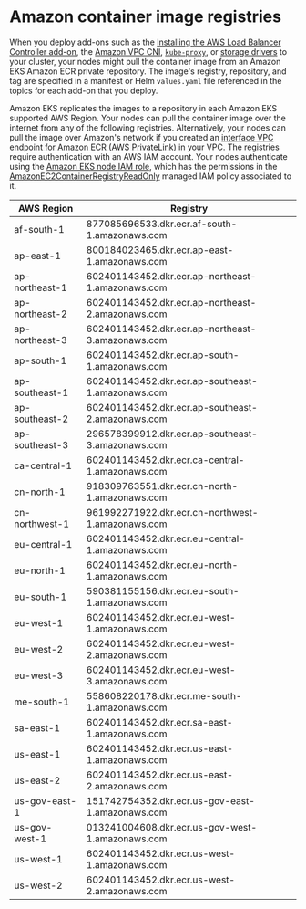 # Amazon container image registries<a name="add-ons-images"></a>

When you deploy add\-ons such as the [Installing the AWS Load Balancer Controller add\-on](aws-load-balancer-controller.md), the [Amazon VPC CNI](managing-vpc-cni.md#updating-vpc-cni-add-on), [`kube-proxy`](managing-kube-proxy.md#updating-kube-proxy-add-on), or [storage drivers](storage.md) to your cluster, your nodes might pull the container image from an Amazon EKS Amazon ECR private repository\. The image's registry, repository, and tag are specified in a manifest or Helm `values.yaml` file referenced in the topics for each add\-on that you deploy\.

Amazon EKS replicates the images to a repository in each Amazon EKS supported AWS Region\. Your nodes can pull the container image over the internet from any of the following registries\. Alternatively, your nodes can pull the image over Amazon's network if you created an [interface VPC endpoint for Amazon ECR \(AWS PrivateLink\)](https://docs.aws.amazon.com/AmazonECR/latest/userguide/vpc-endpoints.html) in your VPC\. The registries require authentication with an AWS IAM account\. Your nodes authenticate using the [Amazon EKS node IAM role](create-node-role.md), which has the permissions in the [AmazonEC2ContainerRegistryReadOnly](https://console.aws.amazon.com/iam/home#/policies/arn:aws:iam::aws:policy/AmazonEC2ContainerRegistryReadOnly%24jsonEditor) managed IAM policy associated to it\.


| AWS Region | Registry | 
| --- | --- | 
| af\-south\-1 | 877085696533\.dkr\.ecr\.af\-south\-1\.amazonaws\.com | 
| ap\-east\-1 | 800184023465\.dkr\.ecr\.ap\-east\-1\.amazonaws\.com | 
| ap\-northeast\-1 | 602401143452\.dkr\.ecr\.ap\-northeast\-1\.amazonaws\.com | 
| ap\-northeast\-2 | 602401143452\.dkr\.ecr\.ap\-northeast\-2\.amazonaws\.com | 
| ap\-northeast\-3 | 602401143452\.dkr\.ecr\.ap\-northeast\-3\.amazonaws\.com | 
| ap\-south\-1 | 602401143452\.dkr\.ecr\.ap\-south\-1\.amazonaws\.com | 
| ap\-southeast\-1 | 602401143452\.dkr\.ecr\.ap\-southeast\-1\.amazonaws\.com | 
| ap\-southeast\-2 | 602401143452\.dkr\.ecr\.ap\-southeast\-2\.amazonaws\.com | 
| ap\-southeast\-3 | 296578399912\.dkr\.ecr\.ap\-southeast\-3\.amazonaws\.com | 
| ca\-central\-1 | 602401143452\.dkr\.ecr\.ca\-central\-1\.amazonaws\.com | 
| cn\-north\-1 | 918309763551\.dkr\.ecr\.cn\-north\-1\.amazonaws\.com | 
| cn\-northwest\-1 | 961992271922\.dkr\.ecr\.cn\-northwest\-1\.amazonaws\.com | 
| eu\-central\-1 | 602401143452\.dkr\.ecr\.eu\-central\-1\.amazonaws\.com | 
| eu\-north\-1 | 602401143452\.dkr\.ecr\.eu\-north\-1\.amazonaws\.com | 
| eu\-south\-1 | 590381155156\.dkr\.ecr\.eu\-south\-1\.amazonaws\.com | 
| eu\-west\-1 | 602401143452\.dkr\.ecr\.eu\-west\-1\.amazonaws\.com | 
| eu\-west\-2 | 602401143452\.dkr\.ecr\.eu\-west\-2\.amazonaws\.com | 
| eu\-west\-3 | 602401143452\.dkr\.ecr\.eu\-west\-3\.amazonaws\.com | 
| me\-south\-1 | 558608220178\.dkr\.ecr\.me\-south\-1\.amazonaws\.com | 
| sa\-east\-1 | 602401143452\.dkr\.ecr\.sa\-east\-1\.amazonaws\.com | 
| us\-east\-1 | 602401143452\.dkr\.ecr\.us\-east\-1\.amazonaws\.com | 
| us\-east\-2 | 602401143452\.dkr\.ecr\.us\-east\-2\.amazonaws\.com | 
| us\-gov\-east\-1 | 151742754352\.dkr\.ecr\.us\-gov\-east\-1\.amazonaws\.com | 
| us\-gov\-west\-1 | 013241004608\.dkr\.ecr\.us\-gov\-west\-1\.amazonaws\.com | 
| us\-west\-1 | 602401143452\.dkr\.ecr\.us\-west\-1\.amazonaws\.com | 
| us\-west\-2 | 602401143452\.dkr\.ecr\.us\-west\-2\.amazonaws\.com | 